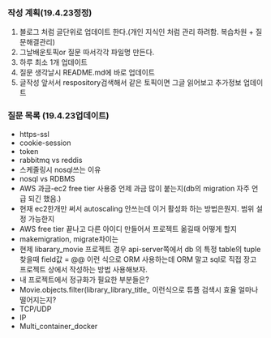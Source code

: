 ### 작성 계획(19.4.23정정) 

1. 블로그 처럼 글단위로 업데이트 한다.(개인 지식인 처럼 관리 하려함. 복습차원 + 질문해결관리)    
2. 그날배운토픽or 질문 따서각각  파일명 만든다.      
3. 하루 최소 1개 업데이트 
4. 질문 생각날시 README.md에 바로 업데이트  
5. 글작성 앞서서 respository검색해서 같은 토픽이면 그글 읽어보고 추가정보 업데이트 

### 질문 목록 (19.4.23업데이트)  
- https-ssl   
- cookie-session    
- token  
- rabbitmq vs reddis    
- 스케줄링시 nosql쓰는 이유      
- nosql vs RDBMS    
- AWS 과금-ec2 free tier 사용중 언제 과금 많이 붙는지(db의 migration 자주 언급 되긴 했음.)     
- 현재 ec2한개만 써서 autoscaling 안쓰는데 이거 활성화 하는 방법은뭔지. 범위 설정 가능한지  
- AWS free tier 끝나고 다른 아이디 만들어서 프로젝트 옮길때 어떻게 할지    
- makemigration, migrate차이는    
- 현제 libarary\_movie 프로젝트 경우 api-server쪽에서 db 의 특정 table의 tuple 찾을때 field값 = @@ 이런 식으로 ORM 사용하는데 ORM 말고 sql로 직접 장고 프로젝트 상에서 작성하는 방법 사용해보자.     
- 내 프로젝트에서 정규화가 필요한 부분들은?   
- Movie.objects.filter(library\_library\_title\_ 이런식으로 튜플 검색시 효율 얼마나 떨어지는지?     
- TCP/UDP   
- IP 
- Multi\_container\_docker 
